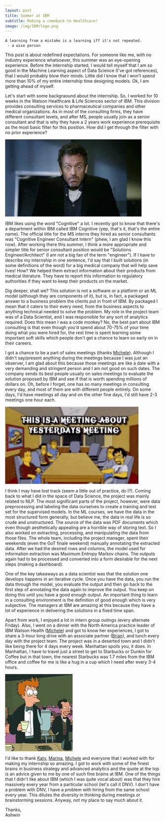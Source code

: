 ```yaml
---
layout: post
title: Summer at IBM
subtitle: Making a comeback to Healthcare!
image: /img/IBM/logo.png
---
```


~~~~
A learning from a mistake is a learning iff it's not repeated.
 - a wise person
~~~~


This post is about redefined expectations. For someone like me, with no industry experience whatsoever, this summer was an eye-opening experience. Before the internship started, I would tell myself that I am so good in the Machine Learning aspect of Data Science (I've got references), that I would probably blow their minds. Little did I know that I won't spend more than 10% of my entire internship time designing models. Ok, I am getting ahead of myself. 

Let's start with some backgraound about the internship. So, I worked for 10 weeks in the Watson Healthcare & Life Sciences sector of IBM. This division provides consulting services to pharmaceutical companies and other medical organizations. As in most of the consulting firms, they have different consultant levels, and after MS, people usually join as a senior consultant and that is why they have a 2 years work experience prerequisite as the most basic filter for this position. How did I get through the filter with no prior experience? 

<img src="/img/IBM/shrug.gif" height='250' align="middle"/>

IBM likes using the word "Cognitive" a lot. I recently got to know that there's a department within IBM called IBM Cognitive (yep, that's it, that's the entire name). The official title for the MS interns they hired as senior consultants was "Cognitive Engineer Consultant Intern" (phew, I am glad I know this now). After working there this summer, I think a more appropriate and simpler title for senior consultant position would be "Solutions Engineer/Architect" (I am not a big fan of the term "engineer"). If I have to describe my internship in one sentence, I'd say that I built solutions (in some definitions of the word) for a big medical company that will help save lives! How? We helped them extract information about their products from medical literature. They have to report this information to regulatory authorities if they want to keep their products on the market.

Dig deeper, shall we? This solution is not a software or a platform or an ML model (although they are components of it), but is, in fact, a packaged answer to a business problem the clients put in front of IBM. By packaged I mean that it caters to their every need, from the business aspects to anything technical needed to solve the problem. My role in the project team was of a Data Scientist, and I was responsible for any sort of analytics required. Does this mean I was a code monkey? No, the best part about IBM consulting is that even though you'd spend about 70-75% of your time doing what you were hired for, the rest time is spent learning some important soft skills which people don't get a chance to learn so early on in their careers.

I got a chance to be a part of sales meetings (thanks [Michele](https://www.linkedin.com/in/michele-pesanello-9581aa38)). Although I didn't say/present anything during the meetings because I was just an observer, I am glad about this because those meetings are like a date with a very demanding and stringent person and I am not good on such dates. The company sends its best people usually on sales meetings to evaluate the solution proposed by IBM and see if that is worth spending millions of dollars on. Oh, before I forget, one has so many meetings in consulting every day, and most of them are with different people entirely. On some days, I'd have meetings all day and on the other fine days, I'd still have 2-3 meetings one hour each.

<img src="/img/IBM/tenor.gif" height='250' align="middle"/>

I think I may have lost track (seem a little out of practice, do I?). Coming back to what I did in the space of Data Science, the project was mainly related to NLP. The most significant parts of the project, however, were data preprocessing and labeling the data ourselves to create a training and test set for the supervised models. In the ML courses, we have the data in the most structured form generally, but believe me, the data in real life is so crude and unstructured. The source of the data was PDF documents which even though aesthetically appealing are a horrible way of storing text. So I also worked on extracting, processing, and manipulating the data from those files. The whole team, including the project manager, spent their weekends (even the GoT finale weekend) manually annotating the extracted data. After we had the desired rows and columns, the model used for information extraction was Maximum Entropy Markov chains. The outputs again had to be processed and converted into a form desirable for the next steps (making a dashboard). 

One of the key takeaways as a data scientist was that the solution one develops happens in an iterative cycle. Once you have the data, you run the data through the model, you evaluate the output and then go back to the first step of annotating the data again to improve the output. You keep on doing this until you have a good enough output. An important thing to learn in a consulting environment is the definition of good enough which is very subjective. The managers at IBM are amazing at this because they have a lot of experience in delivering the solutions in a fixed time span. 

Apart from work, I enjoyed a lot in intern group outings (every alternate Friday). Also, I went on a dinner with the North America practice leader of IBM Watson Health ([Michele](https://www.linkedin.com/in/michele-pesanello-9581aa38)) and got to know her experiences, I got to share a 3-hour long drive with an associate partner ([Brian](https://www.linkedin.com/briancurci)), and lunch every day with the project team. The project was in a deserted town and I didn't like being there for 4 days every week. Manhattan spoils you, it does. In Manhattan, I have to travel just a street to get to Starbucks or Dunkin for Coffee but in that town, the nearest Starbucks was 1.7 miles from the IBM office and coffee for me is like a hug in a cup which I need after every 3-4 hours.

<img src="/img/IBM/coffee.gif" height='250' align="middle"/>

I'd like to thank [Katy](https://www.linkedin.com/in/katy-rooney-0872076b), [Marina](https://www.linkedin.com/in/akushevich), [Michele](https://www.linkedin.com/in/michele-pesanello-9581aa38) and everyone that I worked with for making my internship so amazing. I got to work with some of the finest brains in business strategy and advanced analytics and the quote at the top is an advice given to me by one of such fine brains at IBM. One of the things that I didn't like about IBM (which I was quite vocal about) was that they hire massively every year from a particular school (let's call it DNV). I don't have a problem with DNV, I have a problem with hiring from the same school every year. This dilutes the diversity in thinking during meetings or brainstorming sessions. Anyway, not my place to say much about it.


Thanks,<br/>
Ashwin



